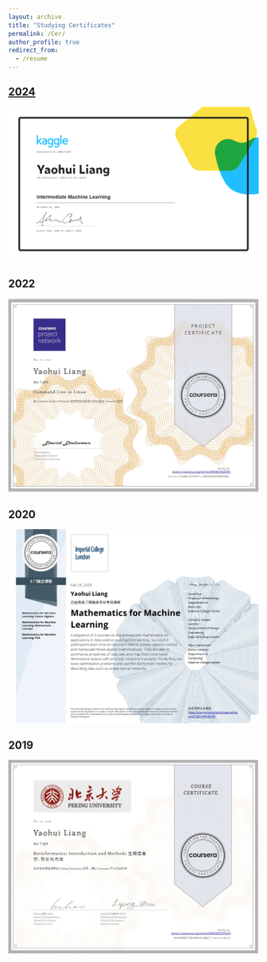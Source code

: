```yaml
---
layout: archive
title: "Studying Certificates"
permalink: /Cer/
author_profile: true
redirect_from:
  - /resume
---
```



<div class="rounded-border-box">
    <h2><a href="/certificates/2024">2024</a></h2>
  <div class="image-container">
      <a href="/images/certificates/2024_Intermediate Machine Learning.png">
        <img src="/images/certificates/2024_Intermediate Machine Learning.png" alt='2024_Intermediate Machine Learning' ></a>
  </div>
</div>


<div class="rounded-border-box">
    <h2>2022</h2>
      <a href="/images/certificates/2022_Command Line in Linux.jpg">
        <img src="/images/certificates/2022_Command Line in Linux.jpg" alt='2022_Command Line in Linux' ></a>
</div>


<div class="rounded-border-box">
    <h2>2020</h2>
      <a href="/images/certificates/2020_Mathematics for Machine Learning.jpg">
        <img src="/images/certificates/2020_Mathematics for Machine Learning.jpg" alt='2020_Mathematics for Machine Learning' ></a>
</div>

<div class="rounded-border-box">
    <h2>2019</h2>
      <a href="/images/certificates/2019_Bioinformatics Introduction and Method.jpg">
        <img src="/images/certificates/2019_Bioinformatics Introduction and Method.jpg" alt='2019_Bioinformatics Introduction and Method' ></a>
</div>
